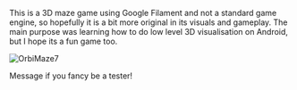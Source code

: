 This is a 3D maze game using Google Filament and not a standard game engine, so hopefully it is a bit more original in its visuals and gameplay.  The main purpose was learning how to do low level 3D visualisation on Android, but I hope its a fun game too.

![OrbiMaze7](https://github.com/user-attachments/assets/61adb409-cf71-4ce6-a79c-9506f09631e9)

Message if you fancy be a tester!
